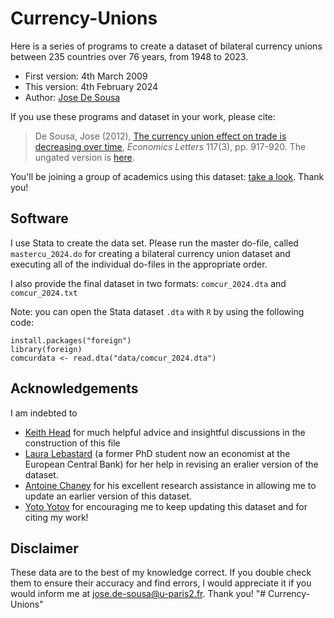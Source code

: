 # Currency-Unions
Here is a series of programs to create a dataset of bilateral currency unions between 235 countries over 76 years, from 1948 to 2023.

- First version: 4th March 2009
- This version: 4th February 2024
- Author: [Jose De Sousa](https://sites.google.com/site/josedesousauniv/home)

If you use these programs and dataset in your work, please cite: 

> De Sousa, Jose (2012), [The currency union effect on trade is decreasing over time](https://www.sciencedirect.com/science/article/abs/pii/S0165176512003941), _Economics Letters_ 117(3), pp. 917-920. The ungated version is [here](https://drive.google.com/file/d/0B0CvAsG5eVPJb1c4Q3dKeHBZTDg/view?hl=en&pli=1&resourcekey=0-YBYzn1wQ-Mcp2heqGFDgjA).

You'll be joining a group of academics using this dataset: [take a look](https://scholar.google.fr/scholar?oi=bibs&hl=en&cites=3218259387529740408&as_sdt=5). Thank you!                         

## Software
I use Stata to create the data set. Please run the master do-file, called `mastercu_2024.do` for creating a bilateral currency union dataset and executing all of the individual do-files in the appropriate order.

I also provide the final dataset in two formats: `comcur_2024.dta` and `comcur_2024.txt`

Note: you can open the Stata dataset `.dta` with `R` by using the following code:
```
install.packages("foreign")
library(foreign)
comcurdata <- read.dta("data/comcur_2024.dta")
```

## Acknowledgements
I am indebted to 
- [Keith Head](https://www.sauder.ubc.ca/people/keith-head) for much helpful advice and insightful discussions in the construction of this file 
- [Laura Lebastard](https://www.ecb.europa.eu/pub/research/authors/profiles/laura-lebastard.en.html) (a former PhD student now an economist at the European Central Bank) for her help in revising an eralier version of the dataset. 
- [Antoine Chaney](https://fr.linkedin.com/in/antoine-chaney-3898a2192) for his excellent research assistance in allowing me to update an earlier version of this dataset. 
- [Yoto Yotov](https://yotoyotov.com/) for encouraging me to keep updating this dataset and for citing my work!

## Disclaimer 
These data are to the best of my knowledge correct. If you double check them to ensure their accuracy and find errors, I would appreciate it if you would inform me at <jose.de-sousa@u-paris2.fr>. Thank you!
"# Currency-Unions" 

